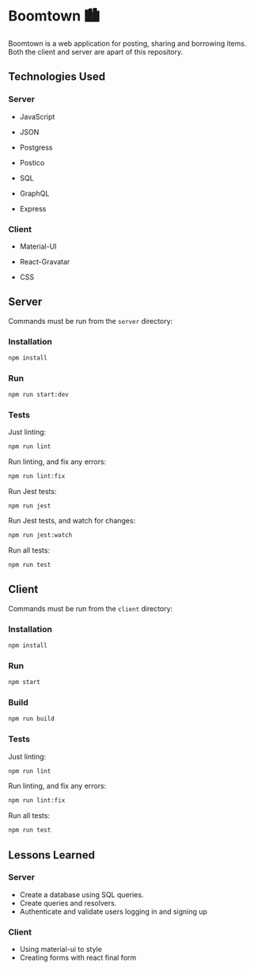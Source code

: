 # Boomtown 🏙

Boomtown is a web application for posting, sharing and borrowing items. Both the client and server are apart of this repository.

## Technologies Used

### Server

- JavaScript

- JSON

- Postgress

- Postico

- SQL

- GraphQL

- Express

### Client

- Material-UI

- React-Gravatar

- CSS

## Server

Commands must be run from the `server` directory:

### Installation

```bash
npm install
```

### Run

```bash
npm run start:dev
```

### Tests

Just linting:

```bash
npm run lint
```

Run linting, and fix any errors:

```bash
npm run lint:fix
```

Run Jest tests:

```
npm run jest
```

Run Jest tests, and watch for changes:

```bash
npm run jest:watch
```

Run all tests:

```bash
npm run test
```

## Client

Commands must be run from the `client` directory:

### Installation

```bash
npm install
```

### Run

```bash
npm start
```

### Build

```bash
npm run build
```

### Tests

Just linting:

```bash
npm run lint
```

Run linting, and fix any errors:

```bash
npm run lint:fix
```

Run all tests:

```bash
npm run test
```

## Lessons Learned

### Server

- Create a database using SQL queries.
- Create queries and resolvers.
- Authenticate and validate users logging in and signing up

### Client

- Using material-ui to style
- Creating forms with react final form
